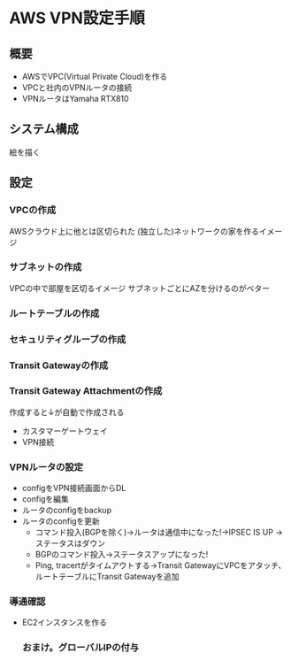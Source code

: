 
# AWS VPN設定手順

## 概要

* AWSでVPC(Virtual Private Cloud)を作る
* VPCと社内のVPNルータの接続
* VPNルータはYamaha RTX810

## システム構成

絵を描く

## 設定

### VPCの作成

AWSクラウド上に他とは区切られた (独立した)ネットワークの家を作るイメージ

### サブネットの作成

VPCの中で部屋を区切るイメージ
サブネットごとにAZを分けるのがベター

### ルートテーブルの作成

### セキュリティグループの作成

### Transit Gatewayの作成

### Transit Gateway Attachmentの作成

作成すると↓が自動で作成される
* カスタマーゲートウェイ
* VPN接続

### VPNルータの設定
  * configをVPN接続画面からDL
  * configを編集
  * ルータのconfigをbackup
  * ルータのconfigを更新
    * コマンド投入(BGPを除く)->ルータは通信中になった!->IPSEC IS UP -> ステータスはダウン
    * BGPのコマンド投入->ステータスアップになった!
    * Ping, tracertがタイムアウトする->Transit GatewayにVPCをアタッチ、ルートテーブルにTransit Gatewayを追加

### 導通確認

* EC2インスタンスを作る
  
  ### おまけ。グローバルIPの付与